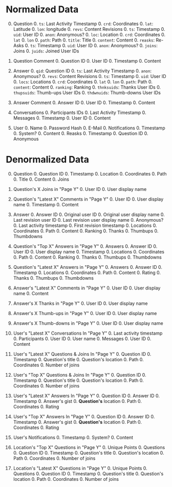 # Normalized Data

0. Question
    0. `ts`: Last Activity Timestamp
    0. `crd`: Coordinates
        0. `lat`: Latitude
        0. `lon`: longitude
    0. `revs`: Content Revisions
        0. `ts`: Timestamp
        0. `uid`: User ID
        0. `anon`: Anonymous?
        0. `loc`: Location
            0. `crd`: Coordinates
                0. `lat`
                0. `lon`
            0. `path`: Path
        0. `title`: Title
        0. `content`: Content
    0. `reasks`: Re-Asks
        0. `ts`: Timestamp
        0. `uid`: User ID
        0. `anon`: Anonymous?
    0. `joins`: Joins
    0. `juids`: Joined User IDs

0. Question Comment
    0. Question ID
    0. User ID
    0. Timestamp
    0. Content

0. Answer
    0. `qid`: Question ID
    0. `ts`: Last Activity Timestamp
    0. `anon`: Anonymous?
    0. `revs`: Content Revisions
        0. `ts`: Timestamp
        0. `uid`: User ID
        0. `locs`: Locations
            0. `crd`: Coordinates
                0. `lat`
                0. `lon`
            0. `path`: Path
        0. `content`: Content
    0. `ranking`: Ranking
    0. `thnksuids`: Thanks User IDs
    0. `thupsuids`: Thumb-ups User IDs
    0. `thdwnuids`: Thumb-downs User IDs

0. Answer Comment
    0. Answer ID
    0. User ID
    0. Timestamp
    0. Content

0. Conversations
    0. Participants IDs
    0. Last Activity Timestamp
    0. Messages
        0. Timestamp
        0. User ID
        0. Content

0. User
    0. Name
    0. Password Hash
    0. E-Mail
    0. Notifications
        0. Timestamp
        0. System?
        0. Content
    0. Reasks
        0. Timestamp
        0. Question ID
        0. Anonymous

# Denormalized Data

0. Question
    0. Question ID
    0. Timestamp
    0. Location
        0. Coordinates
        0. Path
    0. Title
    0. Content
    0. Joins

0. Question's X Joins in "Page Y"
    0. User ID
    0. User display name

0. Question's "Latest X" Comments in "Page Y"
    0. User ID
    0. User display name
    0. Timestamp
    0. Content

0. Answer
    0. Answer ID
    0. Original user ID
    0. Original user display name
    0. Last revision user ID
    0. Last revision user display name
    0. Anonymous?
    0. Last activity timestamp
    0. First revision timestamp
    0. Locations
        0. Coordinates
        0. Path
    0. Content
    0. Ranking
    0. Thanks
    0. Thumbups
    0. Thumbdowns

0. Question's "Top X" Answers in "Page Y"
    0. Answers
        0. Answer ID
        0. User ID
        0. User display name
        0. Timestamp
        0. Locations
            0. Coordinates
            0. Path
        0. Content
        0. Ranking
        0. Thanks
        0. Thumbups
        0. Thumbdowns

0. Question's "Latest X" Answers in "Page Y"
    0. Answers
        0. Answer ID
        0. Timestamp
        0. Locations
            0. Coordinates
            0. Path
        0. Content
        0. Rating
        0. Thanks
        0. Thumbups
        0. Thumbdowns

0. Answer's "Latest X" Comments in "Page Y"
    0. User ID
    0. User display name
    0. Content

0. Answer's X Thanks in "Page Y"
    0. User ID
    0. User display name

0. Answer's X Thumb-ups in "Page Y"
    0. User ID
    0. User display name

0. Answer's X Thumb-downs in "Page Y"
    0. User ID
    0. User display name

0. User's "Latest X" Conversations In "Page Y"
    0. Last activity timestamp
    0. Participants
        0. User ID
        0. User name
    0. Messages
        0. User ID
        0. Content

0. User's "Latest X" Questions & Joins In "Page Y"
    0. Question ID
    0. Timestamp
    0. Question's title
    0. Question's location
        0. Path
        0. Coordinates
    0. Number of joins

0. User's "Top X" Questions & Joins In "Page Y"
    0. Question ID
    0. Timestamp
    0. Question's title
    0. Question's location
        0. Path
        0. Coordinates
    0. Number of joins

0. User's "Latest X" Answers In "Page Y"
    0. Question ID
    0. Answer ID
    0. Timestamp
    0. Answer's gist
    0. **Question's** location
        0. Path
        0. Coordinates
    0. Rating

0. User's "Top X" Answers In "Page Y"
    0. Question ID
    0. Answer ID
    0. Timestamp
    0. Answer's gist
    0. **Question's** location
        0. Path
        0. Coordinates
    0. Rating

0. User's Notifications
    0. Timestamp
    0. System?
    0. Content

0. Location's "Top X" Questions in "Page Y"
    0. Unique Points
    0. Questions
        0. Question ID
        0. Timestamp
        0. Question's title
        0. Question's location
            0. Path
            0. Coordinates
        0. Number of joins

0. Location's "Latest X" Questions in "Page Y"
    0. Unique Points
    0. Questions
        0. Question ID
        0. Timestamp
        0. Question's title
        0. Question's location
            0. Path
            0. Coordinates
        0. Number of joins
